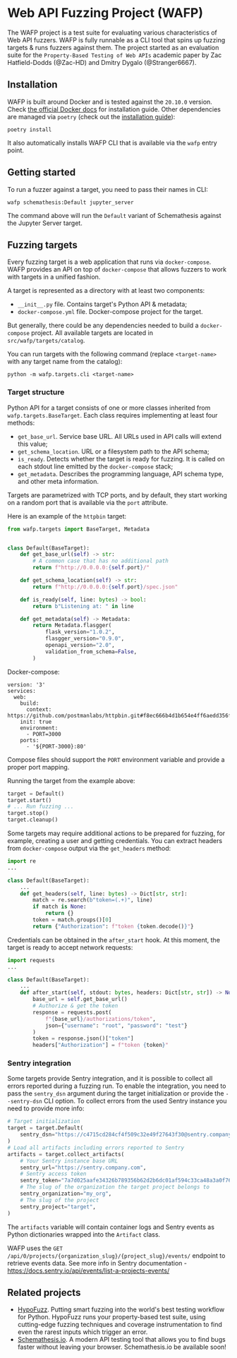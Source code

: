 # Web API Fuzzing Project (WAFP)

The WAFP project is a test suite for evaluating various characteristics of Web API fuzzers.
WAFP is fully runnable as a CLI tool that spins up fuzzing targets & runs fuzzers against them.
The project started as an evaluation suite for the `Property-Based Testing of Web APIs` academic paper by Zac Hatfield-Dodds (@Zac-HD) and Dmitry Dygalo (@Stranger6667).

## Installation

WAFP is built around Docker and is tested against the `20.10.0` version. Check [the official Docker docs](https://docs.docker.com/get-docker/) for installation guide.
Other dependencies are managed via `poetry` (check out the [installation guide](https://github.com/sdispater/poetry#installation)):

```
poetry install
```

It also automatically installs WAFP CLI that is available via the `wafp` entry point.

## Getting started

To run a fuzzer against a target, you need to pass their names in CLI:

```
wafp schemathesis:Default jupyter_server
```

The command above will run the `Default` variant of Schemathesis against the Jupyter Server target.

## Fuzzing targets

Every fuzzing target is a web application that runs via `docker-compose`. WAFP provides an API on top of
`docker-compose` that allows fuzzers to work with targets in a unified fashion.

A target is represented as a directory with at least two components:

- `__init__.py` file. Contains target's Python API & metadata;
- `docker-compose.yml` file. Docker-compose project for the target.

But generally, there could be any dependencies needed to build a `docker-compose` project.
All available targets are located in `src/wafp/targets/catalog`.

You can run targets with the following command (replace `<target-name>` with any target name from the catalog):

```
python -m wafp.targets.cli <target-name>
```

### Target structure

Python API for a target consists of one or more classes inherited from `wafp.targets.BaseTarget`. Each class requires
implementing at least four methods:

- `get_base_url`. Service base URL. All URLs used in API calls will extend this value;
- `get_schema_location`. URL or a filesystem path to the API schema;
- `is_ready`. Detects whether the target is ready for fuzzing. It is called on each stdout line emitted by the `docker-compose` stack;
- `get_metadata`. Describes the programming language, API schema type, and other meta information.

Targets are parametrized with TCP ports, and by default, they start working on a random port that is available via the `port` attribute.

Here is an example of the `httpbin` target:

```python
from wafp.targets import BaseTarget, Metadata


class Default(BaseTarget):
    def get_base_url(self) -> str:
        # A common case that has no additional path
        return f"http://0.0.0.0:{self.port}/"

    def get_schema_location(self) -> str:
        return f"http://0.0.0.0:{self.port}/spec.json"

    def is_ready(self, line: bytes) -> bool:
        return b"Listening at: " in line

    def get_metadata(self) -> Metadata:
        return Metadata.flasgger(
            flask_version="1.0.2",
            flasgger_version="0.9.0",
            openapi_version="2.0",
            validation_from_schema=False,
        )
```

Docker-compose:

```
version: '3'
services:
  web:
    build:
      context: https://github.com/postmanlabs/httpbin.git#f8ec666b4d1b654e4ff6aedd356f510dcac09f83
    init: true
    environment:
      - PORT=3000
    ports:
      - '${PORT-3000}:80'
```

Compose files should support the `PORT` environment variable and provide a proper port mapping.

Running the target from the example above:

```python
target = Default()
target.start()
# ... Run fuzzing ...
target.stop()
target.cleanup()
```

Some targets may require additional actions to be prepared for fuzzing, for example, creating a user and getting credentials.
You can extract headers from `docker-compose` output via the `get_headers` method:

```python
import re
...

class Default(BaseTarget):
    ...
    def get_headers(self, line: bytes) -> Dict[str, str]:
        match = re.search(b"token=(.+)", line)
        if match is None:
            return {}
        token = match.groups()[0]
        return {"Authorization": f"token {token.decode()}"}
```

Credentials can be obtained in the `after_start` hook. At this moment, the target is ready to accept network requests:

```python
import requests
...

class Default(BaseTarget):
    ...
    def after_start(self, stdout: bytes, headers: Dict[str, str]) -> None:
        base_url = self.get_base_url()
        # Authorize & get the token
        response = requests.post(
            f"{base_url}/authorizations/token",
            json={"username": "root", "password": "test"}
        )
        token = response.json()["token"]
        headers["Authorization"] = f"token {token}"
```

### Sentry integration

Some targets provide Sentry integration, and it is possible to collect all errors reported during a fuzzing run.
To enable the integration, you need to pass the `sentry_dsn` argument during the target initialization or provide the `--sentry-dsn` CLI option.
To collect errors from the used Sentry instance you need to provide more info:

```python
# Target initialization
target = target.Default(
    sentry_dsn="https://c4715cd284cf4f509c32e49f27643f30@sentry.company.com/42"
)
# Load all artifacts including errors reported to Sentry
artifacts = target.collect_artifacts(
    # Your Sentry instance base URL
    sentry_url="https://sentry.company.com",
    # Sentry access token
    sentry_token="7a7d025aafe34326b789356b62d2b6dc01af594c33ca48a3a0f76421a137ef9a",
    # The slug of the organization the target project belongs to
    sentry_organization="my_org",
    # The slug of the project
    sentry_project="target",
)
```

The `artifacts` variable will contain container logs and Sentry events as Python dictionaries wrapped into the `Artifact` class.

WAFP uses the `GET /api/0/projects/{organization_slug}/{project_slug}/events/` endpoint to retrieve events data.
See more info in Sentry documentation - https://docs.sentry.io/api/events/list-a-projects-events/

## Related projects

- [HypoFuzz](https://hypofuzz.com/). Putting smart fuzzing into the world's best testing workflow for Python. HypoFuzz runs your property-based test suite, using cutting-edge fuzzing techniques and coverage instrumentation to find even the rarest inputs which trigger an error.
- [Schemathesis.io](https://schemathesis.io/). A modern API testing tool that allows you to find bugs faster without leaving your browser. Schemathesis.io be available soon!
